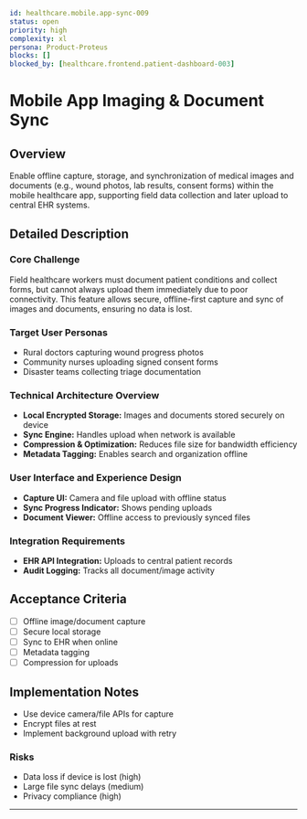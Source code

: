 ```yaml
id: healthcare.mobile.app-sync-009
status: open
priority: high
complexity: xl
persona: Product-Proteus
blocks: []
blocked_by: [healthcare.frontend.patient-dashboard-003]
```

# Mobile App Imaging & Document Sync

## Overview

Enable offline capture, storage, and synchronization of medical images and documents (e.g., wound photos, lab results, consent forms) within the mobile healthcare app, supporting field data collection and later upload to central EHR systems.

## Detailed Description

### Core Challenge

Field healthcare workers must document patient conditions and collect forms, but cannot always upload them immediately due to poor connectivity. This feature allows secure, offline-first capture and sync of images and documents, ensuring no data is lost.

### Target User Personas

- Rural doctors capturing wound progress photos
- Community nurses uploading signed consent forms
- Disaster teams collecting triage documentation

### Technical Architecture Overview

- **Local Encrypted Storage:** Images and documents stored securely on device
- **Sync Engine:** Handles upload when network is available
- **Compression & Optimization:** Reduces file size for bandwidth efficiency
- **Metadata Tagging:** Enables search and organization offline

### User Interface and Experience Design

- **Capture UI:** Camera and file upload with offline status
- **Sync Progress Indicator:** Shows pending uploads
- **Document Viewer:** Offline access to previously synced files

### Integration Requirements

- **EHR API Integration:** Uploads to central patient records
- **Audit Logging:** Tracks all document/image activity

## Acceptance Criteria

- [ ] Offline image/document capture
- [ ] Secure local storage
- [ ] Sync to EHR when online
- [ ] Metadata tagging
- [ ] Compression for uploads

## Implementation Notes

- Use device camera/file APIs for capture
- Encrypt files at rest
- Implement background upload with retry

### Risks

- Data loss if device is lost (high)
- Large file sync delays (medium)
- Privacy compliance (high)

---
